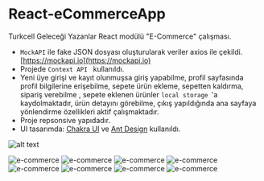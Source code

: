 # React-eCommerceApp
Turkcell Geleceği Yazanlar React modülü "E-Commerce" çalışması.



* ```MockAPI``` ile fake JSON dosyası oluşturularak veriler axios ile çekildi. [https://mockapi.io](https://mockapi.io)
* Projede ```Context API ``` kullanıldı.
* Yeni üye girişi ve kayıt olunmuşsa giriş yapabilme, profil sayfasında profil bilgilerine erişebilme, sepete ürün ekleme, sepetten kaldırma, sipariş verebilme , sepete eklenen ürünler ```local storage ```'a kaydolmaktadır, ürün detayını görebilme,  çıkış yapıldığında ana sayfaya yönlendirme özellikleri aktif çalışmaktadır. 
* Proje repsonsive yapıdadır. 
* UI tasarımda: [Chakra UI](https://chakra-ui.com/) ve [Ant Design](https://ant.design/) kullanıldı.


![alt text](http://url/to/img.png)

![e-commerce](http://public/assets/Anasayfa_.PNG)
![e-commerce](/public/assets/urundetayi.PNG)
![e-commerce](/public/assets/KayıtEkranı.PNG)
![e-commerce](/public/assets/loginEkrani.PNG)
![e-commerce](/public/assets/profile.PNG)
![e-commerce](/public/assets/sepet.PNG)
![e-commerce](/public/assets/siparis.PNG)
![e-commerce](/public/assets/siparis2.PNG)


